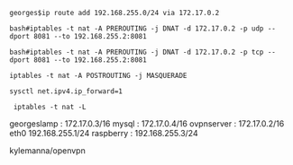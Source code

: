 `georges$ip route add 192.168.255.0/24 via 172.17.0.2`

`bash#iptables -t nat -A PREROUTING -j DNAT -d 172.17.0.2 -p udp --dport 8081 --to 192.168.255.2:8081`

`bash#iptables -t nat -A PREROUTING -j DNAT -d 172.17.0.2 -p tcp --dport 8081 --to 192.168.255.2:8081`

`iptables -t nat -A POSTROUTING -j MASQUERADE`

`sysctl net.ipv4.ip_forward=1`

` iptables -t nat -L`

georgeslamp : 172.17.0.3/16
mysql : 172.17.0.4/16
ovpnserver : 172.17.0.2/16 eth0 192.168.255.1/24
raspberry : 192.168.255.3/24

kylemanna/openvpn